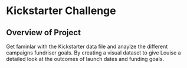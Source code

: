 # **Kickstarter Challenge**
## Overview of Project
Get faminlar with the Kickstarter data file and anaylze the different campaigns fundriser goals. By creating a visual dataset to give Louise a detailed look at the outcomes of launch dates and funding goals. 
